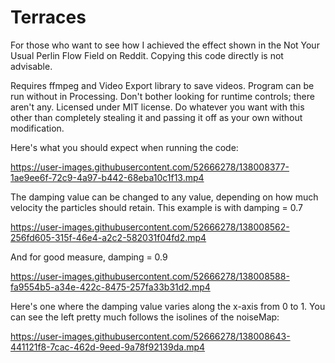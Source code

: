 # Terraces
For those who want to see how I achieved the effect shown in the Not Your Usual Perlin Flow Field on Reddit. Copying this code directly is not advisable.

Requires ffmpeg and Video Export library to save videos. Program can be run without in Processing.
Don't bother looking for runtime controls; there aren't any.
Licensed under MIT license. Do whatever you want with this other than completely stealing it and passing it off as your own without modification.

Here's what you should expect when running the code:

https://user-images.githubusercontent.com/52666278/138008377-1ae9ee6f-72c9-4a97-b442-68eba10c1f13.mp4

The damping value can be changed to any value, depending on how much velocity the particles should retain. This example is with damping = 0.7

https://user-images.githubusercontent.com/52666278/138008562-256fd605-315f-46e4-a2c2-582031f04fd2.mp4

And for good measure, damping = 0.9

https://user-images.githubusercontent.com/52666278/138008588-fa9554b5-a34e-422c-8475-257fa33b31d2.mp4

Here's one where the damping value varies along the x-axis from 0 to 1. You can see the left pretty much follows the isolines of the noiseMap:

https://user-images.githubusercontent.com/52666278/138008643-441121f8-7cac-462d-9eed-9a78f92139da.mp4

